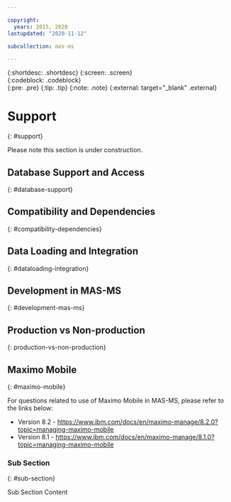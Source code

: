 ```yaml
---

copyright:
  years: 2015, 2020
lastupdated: "2020-11-12"

subcollection: mas-ms

---
```


{:shortdesc: .shortdesc}
{:screen: .screen}  
{:codeblock: .codeblock}  
{:pre: .pre}
{:tip: .tip}
{:note: .note}
{:external: target="_blank" .external}

# Support
{: #support}

Please note this section is under construction.

## Database Support and Access
{: #database-support}

## Compatibility and Dependencies
{: #compatibility-dependencies}

## Data Loading and Integration
{: #dataloading-integration}

## Development in MAS-MS
{: #development-mas-ms}

## Production vs Non-production
{: production-vs-non-production}

## Maximo Mobile
{: #maximo-mobile}

For questions related to use of Maximo Mobile in MAS-MS, please refer to the links below:

* Version 8.2 - https://www.ibm.com/docs/en/maximo-manage/8.2.0?topic=managing-maximo-mobile
* Version 8.1 - https://www.ibm.com/docs/en/maximo-manage/8.1.0?topic=managing-maximo-mobile

### Sub Section
{: #sub-section}

Sub Section Content